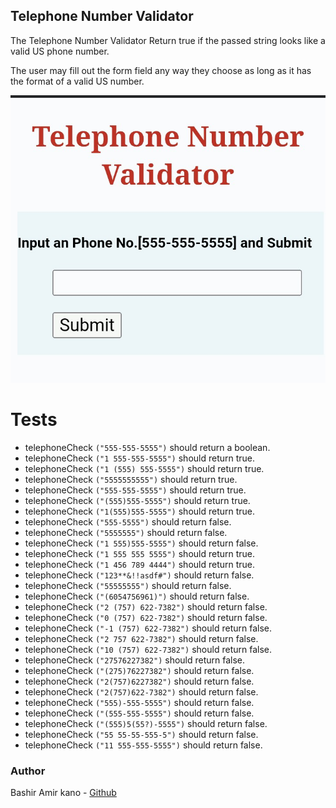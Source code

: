 ##  Telephone Number Validator

The Telephone Number Validator Return true if the passed string looks like a valid US phone number.

The user may fill out the form field any way they choose as long as it has the format of a valid US number. 

<img src="telephone-number-validator.jpg" alt="telephone number validator photo" />

# Tests
- telephoneCheck `("555-555-5555")` should return a boolean.
- telephoneCheck `("1 555-555-5555")` should return true. 
- telephoneCheck `("1 (555) 555-5555")` should return true.
- telephoneCheck `("5555555555")` should return true.
- telephoneCheck `("555-555-5555")` should return true.
- telephoneCheck `("(555)555-5555")` should return true.
- telephoneCheck `("1(555)555-5555")` should return true.
- telephoneCheck `("555-5555")` should return false.
- telephoneCheck `("5555555")` should return false.
- telephoneCheck `("1 555)555-5555")` should return false.
- telephoneCheck `("1 555 555 5555")` should return true.
- telephoneCheck `("1 456 789 4444")` should return true.
- telephoneCheck `("123**&!!asdf#")` should return false.
- telephoneCheck `("55555555")` should return false.
- telephoneCheck `("(6054756961)")` should return false.
- telephoneCheck `("2 (757) 622-7382")` should return false.
- telephoneCheck `("0 (757) 622-7382")` should return false.
- telephoneCheck `("-1 (757) 622-7382")` should return false.
- telephoneCheck `("2 757 622-7382")` should return false.
- telephoneCheck `("10 (757) 622-7382")` should return false.
- telephoneCheck `("27576227382")` should return false.
- telephoneCheck `("(275)76227382")` should return false.
- telephoneCheck `("2(757)6227382")` should return false.
- telephoneCheck `("2(757)622-7382")` should return false.
- telephoneCheck `("555)-555-5555")` should return false.
- telephoneCheck `("(555-555-5555")` should return false.
- telephoneCheck `("(555)5(55?)-5555")` should return false.
- telephoneCheck `("55 55-55-555-5")` should return false.
- telephoneCheck `("11 555-555-5555")` should return false.

###  Author 
Bashir Amir kano - [Github](https://github.com/bashir76) 
